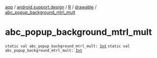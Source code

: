 [app](../../../index.md) / [android.support.design](../../index.md) / [R](../index.md) / [drawable](index.md) / [abc_popup_background_mtrl_mult](./abc_popup_background_mtrl_mult.md)

# abc_popup_background_mtrl_mult

`static val abc_popup_background_mtrl_mult: `[`Int`](https://kotlinlang.org/api/latest/jvm/stdlib/kotlin/-int/index.html)
`static val abc_popup_background_mtrl_mult: `[`Int`](https://kotlinlang.org/api/latest/jvm/stdlib/kotlin/-int/index.html)